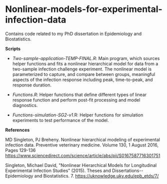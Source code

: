 # Nonlinear-models-for-experimental-infection-data

Contains code related to my PhD dissertation in Epidemiology and Biostatistics.

**Scripts**

- *Two-sample-application-TEMP-FINAL.R*: Main program, which sources helper functions and fits a nonlinear hierarchical model for data from a two-sample infection challenge experiment. The nonlinear model is parameterized to capture, and compare between groups, meaningful aspects of the infection response including peak, time-to-peak, and response duration.

- *Functions.R*: Helper functions that define different types of linear response function and perform post-fit processing and model diagnostics.

- *Functions-simulation-SG2-v1*.R: Helper functions for simulation experiments to test performance of the model.

**References**

MD Singleton, PJ Breheny. Nonlinear hierarchical modeling of experimental infection data. Preventive veterinary medicine. Volume 130, 1 August 2016, Pages 129-136
https://www.sciencedirect.com/science/article/abs/pii/S0167587716301751

Singleton, Michael David, "Nonlinear Hierarchical Models for Longitudinal Experimental Infection Studies" (2015). Theses and Dissertations--Epidemiology and Biostatistics. 7.
https://uknowledge.uky.edu/epb_etds/7/

